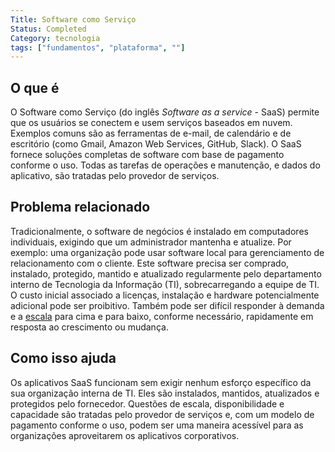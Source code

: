 ```yaml
---
Title: Software como Serviço
Status: Completed
Category: tecnologia
tags: ["fundamentos", "plataforma", ""]
---
```


## O que é

O Software como Serviço (do inglês *Software as a service* - SaaS) permite que os usuários se conectem e usem serviços baseados em nuvem. Exemplos comuns são as ferramentas de e-mail, de calendário e de escritório (como Gmail, Amazon Web Services, GitHub, Slack). O SaaS fornece soluções completas de software com base de pagamento conforme o uso. Todas as tarefas de operações e manutenção, e dados do aplicativo, são tratadas pelo provedor de serviços.

## Problema relacionado

Tradicionalmente, o software de negócios é instalado em computadores individuais, exigindo que um administrador mantenha e atualize. Por exemplo: uma organização pode usar software local para gerenciamento de relacionamento com o cliente. Este software precisa ser comprado, instalado, protegido, mantido e atualizado regularmente pelo departamento interno de Tecnologia da Informação (TI), sobrecarregando a equipe de TI. O custo inicial associado a licenças, instalação e hardware potencialmente adicional pode ser proibitivo. Também pode ser difícil responder à demanda e a [escala](/scalability/) para cima e para baixo, conforme necessário, rapidamente em resposta ao crescimento ou mudança.

## Como isso ajuda

Os aplicativos SaaS funcionam sem exigir nenhum esforço específico da sua organização interna de TI. Eles são instalados, mantidos, atualizados e protegidos pelo fornecedor. Questões de escala, disponibilidade e capacidade são tratadas pelo provedor de serviços e, com um modelo de pagamento conforme o uso, podem ser uma maneira acessível para as organizações aproveitarem os aplicativos corporativos.
